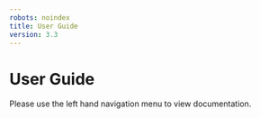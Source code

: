 ```yaml
---
robots: noindex
title: User Guide
version: 3.3
---
```


# User Guide

Please use the left hand navigation menu to view documentation.
